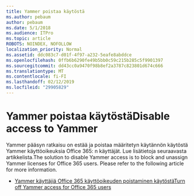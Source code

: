 ```yaml
---
title: Yammer poistaa käytöstä
ms.author: pebaum
author: pebaum
ms.date: 5/1/2018
ms.audience: ITPro
ms.topic: article
ROBOTS: NOINDEX, NOFOLLOW
localization_priority: Normal
ms.assetid: ddc083c7-d01f-4f97-a232-5eafe8abddce
ms.openlocfilehash: 0ffb6b6290fe49b5bb0c59c215b285c5f9901397
ms.sourcegitcommit: dd43cc0a9470f98b8ef2a3787c823801d674c666
ms.translationtype: MT
ms.contentlocale: fi-FI
ms.lasthandoff: 02/12/2019
ms.locfileid: "29905829"
---
```

# <a name="disable-access-to-yammer"></a><span data-ttu-id="a8a12-102">Yammer poistaa käytöstä</span><span class="sxs-lookup"><span data-stu-id="a8a12-102">Disable access to Yammer</span></span>

<span data-ttu-id="a8a12-p101">Yammer pääsyn ratkaisu on estää ja poistaa määritetyn käytännön käytöstä Yammer käyttöoikeuksia Office 365: n käyttäjät. Lue lisätietoja seuraavasta artikkelista.</span><span class="sxs-lookup"><span data-stu-id="a8a12-p101">The solution to disable Yammer access is to block and unassign Yammer licenses for Office 365 users. Please refer to the following article for more information.</span></span>
  
- [<span data-ttu-id="a8a12-105">Yammer käyttäjiä Office 365 käyttöoikeuden poistaminen käytöstä</span><span class="sxs-lookup"><span data-stu-id="a8a12-105">Turn off Yammer access for Office 365 users</span></span>](https://support.office.com/article/1f79bfad-f713-4143-aa5d-5584985ce53a)
    

